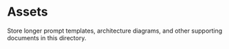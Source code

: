 # Assets

Store longer prompt templates, architecture diagrams, and other supporting documents in this directory.
